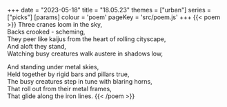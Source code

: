 +++
date = "2023-05-18"
title = "18.05.23"
themes = ["urban"]
series = ["picks"]
[params]
  colour = 'poem'
  pageKey = 'src/poem.js'
+++
{{< poem >}}
Three cranes loom in the sky,  
Backs crooked - scheming,  
They peer like kaijus from the heart of rolling cityscape,  
And aloft they stand,  
Watching busy creatures walk austere in shadows low,  
  
And standing under metal skies,  
Held together by rigid bars and pillars true,  
The busy creatures step in tune with blaring horns,  
That roll out from their metal frames,  
That glide along the iron lines.
{{< /poem >}}